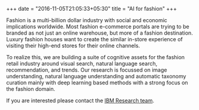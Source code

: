 +++
date = "2016-11-05T21:05:33+05:30"
title = "AI for fashion"
+++

Fashion is a multi-billion dollar industry with social and economic implications worldwide. Most fashion e-commerce portals are trying to be branded as not just an online warehouse, but more of a fashion destination. Luxury fashion houses want to create the similar in-store experience of visiting their high-end stores for their online channels. 

To realize this, we are building a suite of cognitive assets for the fashion retail industry around visual search, natural language search, recommendation, and trends. Our research is focussed on image understanding, natural language understanding and automatic taxonomy curation mainly with deep learning based methods with a strong focus on the fashion domain.

If you are interested please contact the [IBM Research team](http://researcher.watson.ibm.com/researcher/view_group.php?id=7814).

